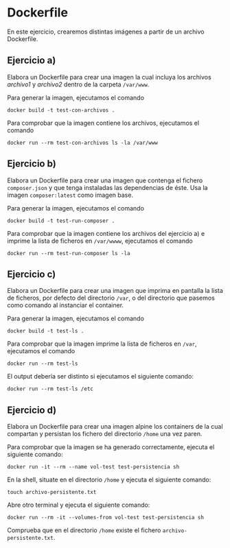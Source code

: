 # Dockerfile
En este ejercicio, crearemos distintas imágenes a partir de un archivo Dockerfile.

## Ejercicio a)
Elabora un Dockerfile para crear una imagen la cual incluya los archivos _archivo1_ y _archivo2_ dentro de la carpeta `/var/www`.

Para generar la imagen, ejecutamos el comando

`docker build -t test-con-archivos .`

Para comprobar que la imagen contiene los archivos, ejecutamos el comando

```docker run --rm test-con-archivos ls -la /var/www```

## Ejercicio b)
Elabora un Dockerfile para crear una imagen que contenga el fichero `composer.json` y que tenga instaladas las dependencias de éste. Usa la imagen `composer:latest` como imagen base.

Para generar la imagen, ejecutamos el comando

`docker build -t test-run-composer .`

Para comprobar que la imagen contiene los archivos del ejercicio a) e imprime la lista de ficheros en `/var/wwww`, ejecutamos el comando

```docker run --rm test-run-composer ls -la```

## Ejercicio c)
Elabora un Dockerfile para crear una imagen que imprima en pantalla la lista de ficheros, por defecto del directorio `/var`, o del directorio que pasemos como comando al instanciar el container.

Para generar la imagen, ejecutamos el comando

`docker build -t test-ls .`

Para comprobar que la imagen imprime la lista de ficheros en `/var`, ejecutamos el comando

```docker run --rm test-ls```

El output debería ser distinto si ejecutamos el siguiente comando:

```docker run --rm test-ls /etc```

## Ejercicio d)
Elabora un Dockerfile para crear una imagen alpine los containers de la cual compartan y persistan los fichero del directorio `/home` una vez paren.

Para comprobar que la imagen se ha generado correctamente, ejecuta el siguiente comando:

```docker run -it --rm --name vol-test test-persistencia sh```

En la shell, situate en el directorio `/home` y ejecuta el siguiente comando:

```touch archivo-persistente.txt```

Abre otro terminal y ejecuta el siguiente comando:

```docker run --rm -it --volumes-from vol-test test-persistencia sh```

Comprueba que en el directorio `/home` existe el fichero `archivo-persistente.txt`.
